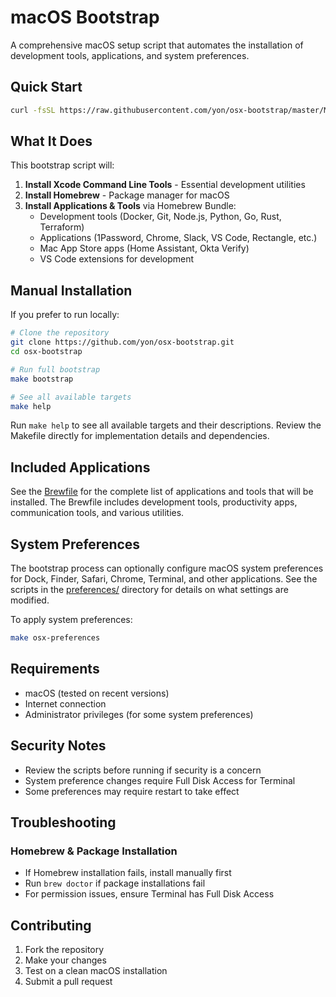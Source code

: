 # macOS Bootstrap

A comprehensive macOS setup script that automates the installation of development tools, applications, and system preferences.

## Quick Start

```bash
curl -fsSL https://raw.githubusercontent.com/yon/osx-bootstrap/master/Makefile | make -f - bootstrap
```

## What It Does

This bootstrap script will:

1. **Install Xcode Command Line Tools** - Essential development utilities
2. **Install Homebrew** - Package manager for macOS
3. **Install Applications & Tools** via Homebrew Bundle:
   - Development tools (Docker, Git, Node.js, Python, Go, Rust, Terraform)
   - Applications (1Password, Chrome, Slack, VS Code, Rectangle, etc.)
   - Mac App Store apps (Home Assistant, Okta Verify)
   - VS Code extensions for development

## Manual Installation

If you prefer to run locally:

```bash
# Clone the repository
git clone https://github.com/yon/osx-bootstrap.git
cd osx-bootstrap

# Run full bootstrap
make bootstrap

# See all available targets
make help
```

Run `make help` to see all available targets and their descriptions. Review the Makefile directly for implementation details and dependencies.

## Included Applications

See the [Brewfile](Brewfile) for the complete list of applications and tools that will be installed. The Brewfile includes development tools, productivity apps, communication tools, and various utilities.

## System Preferences

The bootstrap process can optionally configure macOS system preferences for Dock, Finder, Safari, Chrome, Terminal, and other applications. See the scripts in the [preferences/](preferences/) directory for details on what settings are modified.

To apply system preferences:

```bash
make osx-preferences
```

## Requirements

- macOS (tested on recent versions)
- Internet connection
- Administrator privileges (for some system preferences)

## Security Notes

- Review the scripts before running if security is a concern
- System preference changes require Full Disk Access for Terminal
- Some preferences may require restart to take effect

## Troubleshooting

### Homebrew & Package Installation
- If Homebrew installation fails, install manually first
- Run `brew doctor` if package installations fail
- For permission issues, ensure Terminal has Full Disk Access

## Contributing

1. Fork the repository
2. Make your changes
3. Test on a clean macOS installation
4. Submit a pull request
